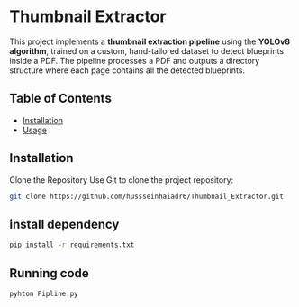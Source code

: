 # Thumbnail Extractor

This project implements a **thumbnail extraction pipeline** using the **YOLOv8 algorithm**, trained on a custom, hand-tailored dataset to detect blueprints inside a PDF. The pipeline processes a PDF and outputs a directory structure where each page contains all the detected blueprints.


## Table of Contents
- [Installation](#installation)
- [Usage](#usage)



## Installation
Clone the Repository
Use Git to clone the project repository:
   ```bash
   git clone https://github.com/hussseinhaiadr6/Thumbnail_Extractor.git
```
## install dependency
   ```bash
pip install -r requirements.txt
   ```
## Running code 

   ```bash
pyhton Pipline.py
   ```
